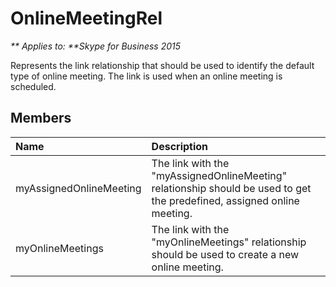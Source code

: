 
# OnlineMeetingRel


_** Applies to: **Skype for Business 2015_

Represents the link relationship that should be used to identify the default type of online meeting. The link is used when an online meeting is scheduled.
            
## Members



|**Name**|**Description**|
|:-----|:-----|
|myAssignedOnlineMeeting|The link with the "myAssignedOnlineMeeting" relationship should be used to get the predefined, assigned online meeting.|
|myOnlineMeetings|The link with the "myOnlineMeetings" relationship should be used to create a new online meeting.|

